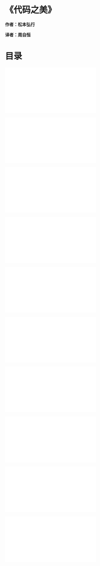 《代码之美》
==============

**作者：松本弘行**

**译者：周自恒**

# 目录

![内容提要](manuscript/内容提要.md)

![译者序](manuscript/译者序.md)

![中文版序](manuscript/中文版序.md)

![前言](manuscript/前言.md)

![第一章](manuscript/第一章.md)

![第二章](manuscript/第二章.md)

![第三章](manuscript/第三章.md)

![第四章](manuscript/第四章.md)

![第五章](manuscript/第五章.md)

![第六章](manuscript/第六章.md)
